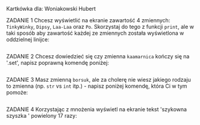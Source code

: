 Kartkówka dla:
Woniakowski Hubert

ZADANIE 1
Chcesz wyświetlić na ekranie zawartość 4 zmiennych: `TinkyWinky`, `Dipsy`, `Laa-Laa` oraz `Po`. Skorzystaj do tego z funkcji `print`, ale w taki sposób aby zawartość każdej ze zmiennych została wyświetlona w oddzielnej linijce:
```

```
ZADANIE 2
Chcesz dowiedzieć się czy zmienna `kaamarnica` kończy się na '.set', napisz poprawną komendę poniżej:
```

```

ZADANIE 3
Masz zmienną `borsuk`, ale za cholerę nie wiesz jakiego rodzaju to zmienna (np. `str` vs `int` itp.) - napisz poniżej komendę, która Ci w tym pomoże:
```

```

ZADANIE 4
Korzystając z mnożenia wyświetl na ekranie tekst 'szykowna szyszka ' powielony 17 razy:
```

```

